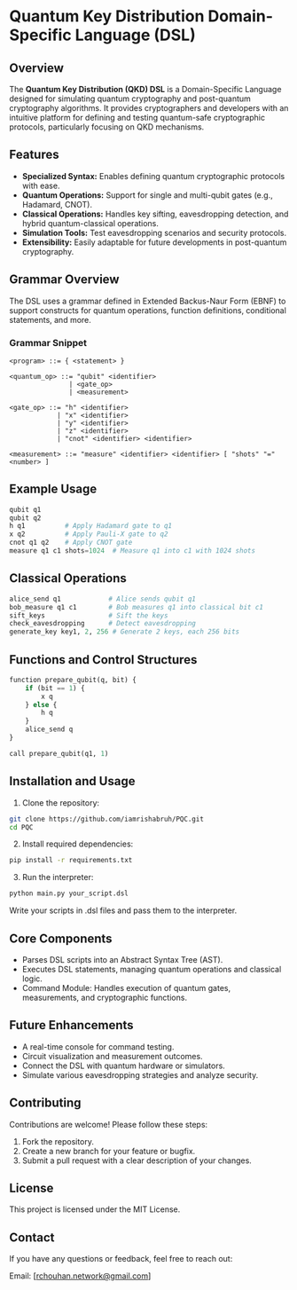 # Quantum Key Distribution Domain-Specific Language (DSL)

## Overview
The **Quantum Key Distribution (QKD) DSL** is a Domain-Specific Language designed for simulating quantum cryptography and post-quantum cryptography algorithms. It provides cryptographers and developers with an intuitive platform for defining and testing quantum-safe cryptographic protocols, particularly focusing on QKD mechanisms.

## Features
- **Specialized Syntax:** Enables defining quantum cryptographic protocols with ease.
- **Quantum Operations:** Support for single and multi-qubit gates (e.g., Hadamard, CNOT).
- **Classical Operations:** Handles key sifting, eavesdropping detection, and hybrid quantum-classical operations.
- **Simulation Tools:** Test eavesdropping scenarios and security protocols.
- **Extensibility:** Easily adaptable for future developments in post-quantum cryptography.

## Grammar Overview
The DSL uses a grammar defined in Extended Backus-Naur Form (EBNF) to support constructs for quantum operations, function definitions, conditional statements, and more.

### Grammar Snippet
```ebnf
<program> ::= { <statement> }

<quantum_op> ::= "qubit" <identifier>
               | <gate_op>
               | <measurement>

<gate_op> ::= "h" <identifier>
            | "x" <identifier>
            | "y" <identifier>
            | "z" <identifier>
            | "cnot" <identifier> <identifier>

<measurement> ::= "measure" <identifier> <identifier> [ "shots" "=" <number> ]
```

## Example Usage
```python
qubit q1
qubit q2
h q1          # Apply Hadamard gate to q1
x q2          # Apply Pauli-X gate to q2
cnot q1 q2    # Apply CNOT gate
measure q1 c1 shots=1024  # Measure q1 into c1 with 1024 shots
```

## Classical Operations
```python
alice_send q1            # Alice sends qubit q1
bob_measure q1 c1        # Bob measures q1 into classical bit c1
sift_keys                # Sift the keys
check_eavesdropping      # Detect eavesdropping
generate_key key1, 2, 256 # Generate 2 keys, each 256 bits
```

## Functions and Control Structures
```python
function prepare_qubit(q, bit) {
    if (bit == 1) {
        x q
    } else {
        h q
    }
    alice_send q
}

call prepare_qubit(q1, 1)
```

## Installation and Usage

1) Clone the repository:
```bash
git clone https://github.com/iamrishabruh/PQC.git
cd PQC
```
2) Install required dependencies:
```bash
pip install -r requirements.txt
```

3) Run the interpreter:
```bash
python main.py your_script.dsl
```

Write your scripts in .dsl files and pass them to the interpreter.

## Core Components
- Parses DSL scripts into an Abstract Syntax Tree (AST).
- Executes DSL statements, managing quantum operations and classical logic.
- Command Module: Handles execution of quantum gates, measurements, and cryptographic functions.

## Future Enhancements
- A real-time console for command testing.
- Circuit visualization and measurement outcomes.
- Connect the DSL with quantum hardware or simulators.
- Simulate various eavesdropping strategies and analyze security.

## Contributing
Contributions are welcome! Please follow these steps:

1) Fork the repository.
2) Create a new branch for your feature or bugfix.
3) Submit a pull request with a clear description of your changes.

## License
This project is licensed under the MIT License.

## Contact
If you have any questions or feedback, feel free to reach out:

Email: [rchouhan.network@gmail.com]
